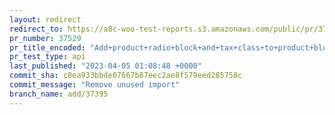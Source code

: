 ```yaml
---
layout: redirect
redirect_to: https://a8c-woo-test-reports.s3.amazonaws.com/public/pr/37529/api/index.html
pr_number: 37529
pr_title_encoded: "Add+product+radio+block+and+tax+class+to+product+blocks+editor"
pr_test_type: api
last_published: "2023-04-05 01:08:48 +0000"
commit_sha: c8ea933bbde07667b87eec2ae8f579eed285758c
commit_message: "Remove unused import"
branch_name: add/37395
---
```

